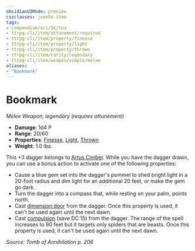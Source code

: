 ```yaml
---
obsidianUIMode: preview
cssclasses: json5e-item
tags:
- compendium/src/5e/toa
- ttrpg-cli/item/attunement/required
- ttrpg-cli/item/property/finesse
- ttrpg-cli/item/property/light
- ttrpg-cli/item/property/thrown
- ttrpg-cli/item/rarity/legendary
- ttrpg-cli/item/weapon/simple/melee
aliases: 
- "Bookmark"
---
```

# Bookmark
*Melee Weapon, legendary (requires attunement)*  

- **Damage**: 1d4 P
- **Range**: 20/60
- **Properties**: [Finesse](/3-Mechanics/CLI/rules/item-properties.md#Finesse), [Light](/3-Mechanics/CLI/rules/item-properties.md#Light), [Thrown](/3-Mechanics/CLI/rules/item-properties.md#Thrown)
- **Weight**: 1.0 lbs.

This +3 dagger belongs to [Artus Cimber](/3-Mechanics/CLI/bestiary/npc/artus-cimber-toa.md). While you have the dagger drawn, you can use a bonus action to activate one of the following properties:

- Cause a blue gem set into the dagger's pommel to shed bright light in a 20-foot radius and dim light for an additional 20 feet, or make the gem go dark.  
- Turn the dagger into a compass that, while resting on your palm, points north.  
- Cast [dimension door](/3-Mechanics/CLI/spells/dimension-door.md) from the dagger. Once this property is used, it can't be used again until the next dawn.  
- Cast [compulsion](/3-Mechanics/CLI/spells/compulsion.md) (save DC 15) from the dagger. The range of the spell increases to 90 feet but it targets only spiders that are beasts. Once this property is used, it can't be used again until the next dawn.  

*Source: Tomb of Annihilation p. 206*